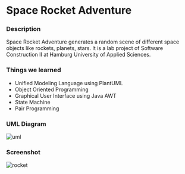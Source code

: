# Space Rocket Adventure

### Description

Space Rocket Adventure generates a random scene of different space objects like rockets, planets, stars. It is a lab project of Software Construction II at Hamburg University of Applied Sciences.

### Things we learned
- Unified Modeling Language using PlantUML
- Object Oriented Programming
- Graphical User Interface using Java AWT
- State Machine
- Pair Programming

### UML Diagram
![uml](https://user-images.githubusercontent.com/13032234/185197262-6a0d4f43-ce28-42fa-8a0d-57389b116c6d.png)

### Screenshot
![rocket](https://user-images.githubusercontent.com/13032234/185198726-5db28f11-5fa4-43d1-b92a-0a3a6d56439a.PNG)
